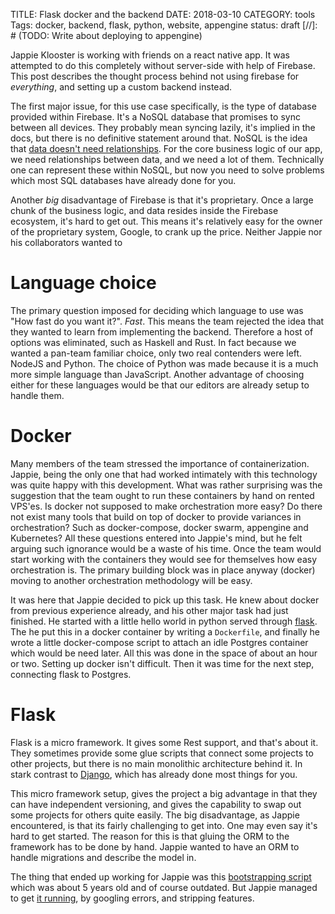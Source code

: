 TITLE: Flask docker and the backend
DATE: 2018-03-10
CATEGORY: tools
Tags: docker, backend, flask, python, website, appengine
status: draft
[//]: # (TODO: Write about deploying to appengine)

Jappie Klooster is working with friends on a react native app.
It was attempted to do this completely without server-side with help of Firebase.
This post describes the thought process behind not using firebase for
*everything*, and setting up a custom backend instead.

The first major issue, for this use case specifically, is the type of database
provided within Firebase.
It's a NoSQL database that promises to sync between all devices.
They probably mean syncing lazily, it's implied in the docs,
but there is no definitive statement around that.
NoSQL is the idea that [data doesn't need relationships](http://www.monitis.com/blog/cc-in-review-the-key-differences-between-sql-and-nosql-dbs/).
For the core business logic of our app, we need relationships between data,
and we need a lot of them.
Technically one can represent these within NoSQL, but now you need to solve
problems which most SQL databases have already done for you.

Another *big* disadvantage of Firebase is that it's proprietary.
Once a large chunk of the business logic, and data resides inside the Firebase
ecosystem, it's hard to get out.
This means it's relatively easy for the owner of the proprietary system, Google,
to crank up the price.
Neither Jappie nor his collaborators wanted to 

# Language choice
The primary question imposed for deciding which language to use was
"How fast do you want it?".
*Fast*.
This means the team rejected the idea that they wanted to learn from implementing
the backend.
Therefore a host of options was eliminated, such as Haskell and Rust.
In fact because we wanted a pan-team familiar choice,
only two real contenders were left. NodeJS and Python.
The choice of Python was made because it is a much more simple
language than JavaScript.
Another advantage of choosing either for these languages would be that our
editors are already setup to handle them.

# Docker
Many members of the team stressed the importance of containerization.
Jappie, being the only one that had worked intimately with this technology
was quite happy with this development.
What was rather surprising was the suggestion that the team ought to run
these containers by hand on rented VPS'es.
Is docker not supposed to make orchestration more easy?
Do there not exist many tools that build on top of docker to provide variances
in orchestration? Such as docker-compose, docker swarm, appengine and Kubernetes?
All these questions entered into Jappie's mind,
but he felt arguing such ignorance would be a waste of his time.
Once the team would start working with the containers they would see for
themselves how easy orchestration is.
The primary building block was in place anyway (docker) moving to another
orchestration methodology will be easy.

It was here that Jappie decided to pick up this task.
He knew about docker from previous experience already, and his other major task
had just finished.
He started with a little hello world in python served through [flask](http://flask.pocoo.org/).
The he put this in a docker container by writing a `Dockerfile`, and finally
he wrote a little docker-compose script to attach an idle Postgres container
which would be need later.
All this was done in the space of about an hour or two.
Setting up docker isn't difficult.
Then it was time for the next step, connecting flask to Postgres.

# Flask
Flask is a micro framework. 
It gives some Rest support, and that's about it.
They sometimes provide some glue scripts that connect some projects to other
projects, but there is no main monolithic architecture behind it.
In stark contrast to [Django](https://www.djangoproject.com/),
which has already done most things for you.

This micro framework setup, gives the project a big advantage in that they can
have independent versioning, and gives the capability to swap out some projects
for others quite easily.
The big disadvantage, as Jappie encountered, is that its fairly challenging to get
into.
One may even say it's hard to get started.
The reason for this is that gluing the ORM to the framework has to be done by
hand.
Jappie wanted to have an ORM to handle migrations and describe the model in.

The thing that ended up working for Jappie was this
[bootstrapping script](https://github.com/davidism/basic_flask) which was about
5 years old and of course outdated.
But Jappie managed to get [it running](https://github.com/jappeace/basic_flask),
by googling errors, and stripping features.
